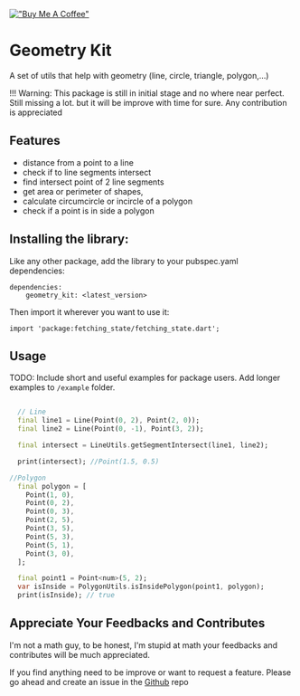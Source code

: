 [!["Buy Me A Coffee"](https://www.buymeacoffee.com/assets/img/custom_images/orange_img.png)](https://www.buymeacoffee.com/samderlust)

# Geometry Kit

A set of utils that help with geometry (line, circle, triangle, polygon,...)

!!! Warning: This package is still in initial stage and no where near perfect. Still missing a lot. but it will be improve with time for sure. Any contribution is appreciated

## Features

- distance from a point to a line
- check if to line segments intersect
- find intersect point of 2 line segments
- get area or perimeter of shapes,
- calculate circumcircle or incircle of a polygon
- check if a point is in side a polygon

## Installing the library:

Like any other package, add the library to your pubspec.yaml dependencies:

```
dependencies:
    geometry_kit: <latest_version>
```

Then import it wherever you want to use it:

```
import 'package:fetching_state/fetching_state.dart';
```

## Usage

TODO: Include short and useful examples for package users. Add longer examples
to `/example` folder.

```dart

  // Line
  final line1 = Line(Point(0, 2), Point(2, 0));
  final line2 = Line(Point(0, -1), Point(3, 2));

  final intersect = LineUtils.getSegmentIntersect(line1, line2);

  print(intersect); //Point(1.5, 0.5)
```

```dart
//Polygon
  final polygon = [
    Point(1, 0),
    Point(0, 2),
    Point(0, 3),
    Point(2, 5),
    Point(3, 5),
    Point(5, 3),
    Point(5, 1),
    Point(3, 0),
  ];

  final point1 = Point<num>(5, 2);
  var isInside = PolygonUtils.isInsidePolygon(point1, polygon);
  print(isInside); // true
```

## Appreciate Your Feedbacks and Contributes

I'm not a math guy, to be honest, I'm stupid at math your feedbacks and contributes will be much appreciated.

If you find anything need to be improve or want to request a feature. Please go ahead and create an issue in the [Github](https://github.com/samderlust/geometry_kit) repo
